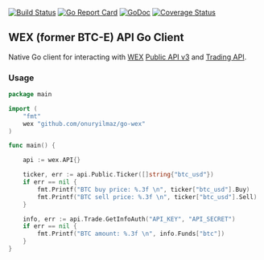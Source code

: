 [![Build Status](https://travis-ci.org/onuryilmaz/go-wex.svg?branch=master)](https://travis-ci.org/onuryilmaz/go-wex)
[![Go Report Card](https://goreportcard.com/badge/github.com/onuryilmaz/go-wex)](https://goreportcard.com/report/github.com/onuryilmaz/go-wex)
[![GoDoc](https://godoc.org/github.com/onuryilmaz/go-wex?status.svg)](https://godoc.org/github.com/onuryilmaz/go-wex)
[![Coverage Status](https://coveralls.io/repos/github/onuryilmaz/go-wex/badge.svg?branch=master)](https://coveralls.io/github/onuryilmaz/go-wex?branch=master)

## WEX (former BTC-E) API Go Client
Native Go client for interacting with [WEX](https://wex.nz/) [Public API v3](https://wex.nz/api/3/docs) and [Trading API](https://wex.nz/tapi/docs).

### Usage

```go
package main

import (
	"fmt"
	wex "github.com/onuryilmaz/go-wex"
)

func main() {

	api := wex.API{}

	ticker, err := api.Public.Ticker([]string{"btc_usd"})
	if err == nil {
		fmt.Printf("BTC buy price: %.3f \n", ticker["btc_usd"].Buy)
		fmt.Printf("BTC sell price: %.3f \n", ticker["btc_usd"].Sell)
	}

	info, err := api.Trade.GetInfoAuth("API_KEY", "API_SECRET")
	if err == nil {
		fmt.Printf("BTC amount: %.3f \n", info.Funds["btc"])
	}
}
```
